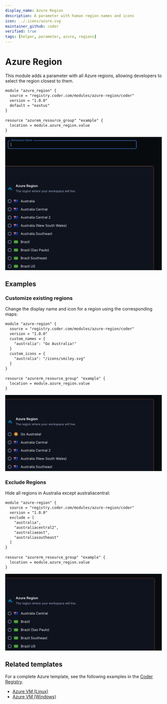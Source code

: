 ```yaml
---
display_name: Azure Region
description: A parameter with human region names and icons
icon: ../.icons/azure.svg
maintainer_github: coder
verified: true
tags: [helper, parameter, azure, regions]
---
```


# Azure Region

This module adds a parameter with all Azure regions, allowing developers to select the region closest to them.

```hcl
module "azure_region" {
  source = "registry.coder.com/modules/azure-region/coder"
  version = "1.0.0"
  default = "eastus"
}

resource "azurem_resource_group" "example" {
  location = module.azure_region.value
}
```

![Azure Region Default](../.images/azure-default.png)

## Examples

### Customize existing regions

Change the display name and icon for a region using the corresponding maps:

```hcl
module "azure-region" {
  source = "registry.coder.com/modules/azure-region/coder"
  version = "1.0.0"
  custom_names = {
    "australia": "Go Australia!"
  }
  custom_icons = {
    "australia": "/icons/smiley.svg"
  }
}

resource "azurerm_resource_group" "example" {
  location = module.azure_region.value
}
```

![Azure Region Custom](../.images/azure-custom.png)

### Exclude Regions

Hide all regions in Australia except australiacentral:

```hcl
module "azure-region" {
  source = "registry.coder.com/modules/azure-region/coder"
  version = "1.0.0"
  exclude = [
    "australia",
    "australiacentral2",
    "australiaeast",
    "australiasoutheast"
  ]
}

resource "azurerm_resource_group" "example" {
  location = module.azure_region.value
}
```

![Azure Exclude](../.images/azure-exclude.png)

## Related templates

For a complete Azure template, see the following examples in the [Coder Registry](https://registry.coder.com/).

- [Azure VM (Linux)](https://registry.coder.com/templates/azure-linux)
- [Azure VM (Windows)](https://registry.coder.com/templates/azure-windows)
